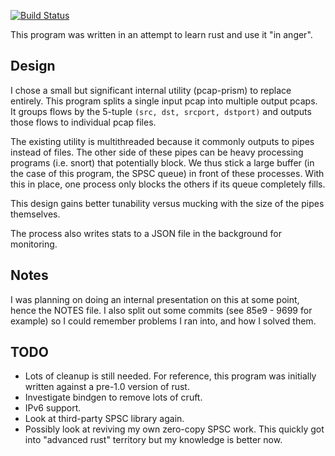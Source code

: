 [![Build Status](https://travis-ci.org/AnIrishDuck/rusty-prism.svg?branch=master)](https://travis-ci.org/AnIrishDuck/rusty-prism)

This program was written in an attempt to learn rust and use it "in anger".

## Design

I chose a small but significant internal utility (pcap-prism) to replace
entirely. This program splits a single input pcap into multiple output pcaps.
It groups flows by the 5-tuple `(src, dst, srcport, dstport)` and outputs those
flows to individual pcap files.

The existing utility is multithreaded because it commonly outputs to pipes
instead of files. The other side of these pipes can be heavy processing
programs (i.e. snort) that potentially block. We thus stick a large buffer (in
the case of this program, the SPSC queue) in front of these processes. With this
in place, one process only blocks the others if its queue completely fills.

This design gains better tunability versus mucking with the size of the pipes
themselves.

The process also writes stats to a JSON file in the background for monitoring.

## Notes

I was planning on doing an internal presentation on this at some point, hence
the NOTES file. I also split out some commits (see 85e9 - 9699 for example)
so I could remember problems I ran into, and how I solved them.

## TODO

* Lots of cleanup is still needed. For reference, this program was initially
  written against a pre-1.0 version of rust.
* Investigate bindgen to remove lots of cruft.
* IPv6 support.
* Look at third-party SPSC library again.
* Possibly look at reviving my own zero-copy SPSC work. This quickly got into
  "advanced rust" territory but my knowledge is better now.
